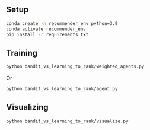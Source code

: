 ## Setup
```bash
conda create -n recommender_env python=3.9
conda activate recommender_env
pip install -r requirements.txt
```

## Training

```bash
python bandit_vs_learning_to_rank/weighted_agents.py
```

Or 
```bash
python bandit_vs_learning_to_rank/agent.py
```

## Visualizing

```bash
python bandit_vs_learning_to_rank/visualize.py
```